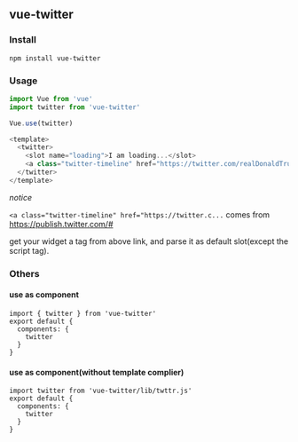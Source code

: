## vue-twitter

### Install

```
npm install vue-twitter
```

### Usage

```js
import Vue from 'vue'
import twitter from 'vue-twitter'

Vue.use(twitter)
```

```vue.js
<template>
  <twitter>
    <slot name="loading">I am loading...</slot>
    <a class="twitter-timeline" href="https://twitter.com/realDonaldTrump?ref_src=twsrc%5Etfw">Tweets by realDonaldTrump</a>
  </twitter>
</template>
```

*notice*

`<a class="twitter-timeline" href="https://twitter.c...` comes from https://publish.twitter.com/#

get your widget a tag from above link, and parse it as default slot(except the script tag).

### Others

#### use as component

```
import { twitter } from 'vue-twitter'
export default {
  components: {
    twitter
  }
}
```

#### use as component(without template complier)

```
import twitter from 'vue-twitter/lib/twttr.js'
export default {
  components: {
    twitter
  }
}
```
